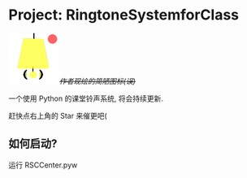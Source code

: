 # Project: RingtoneSystemforClass

*![1660561029085](help/RSC.png)~~作者现绘的简陋图标(误)~~*

一个使用 Python 的课堂铃声系统, 将会持续更新.

赶快点右上角的 Star 来催更吧(

## 如何启动?

运行 RSCCenter.pyw
